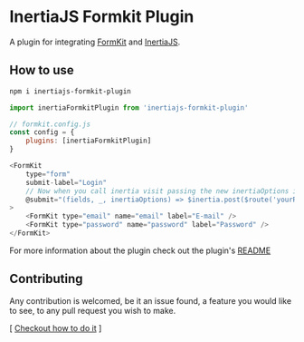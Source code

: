 # InertiaJS Formkit Plugin

A plugin for integrating [FormKit](https://github.com/formkit/formkit) and [InertiaJS](https://inertiajs.com/).

## How to use

```bash
npm i inertiajs-formkit-plugin
```

```js
import inertiaFormkitPlugin from 'inertiajs-formkit-plugin'

// formkit.config.js
const config = {
    plugins: [inertiaFormkitPlugin]
}

<FormKit
    type="form"
    submit-label="Login"
    // Now when you call inertia visit passing the new inertiaOptions it adds to formkit node the states like loading and disabled
    @submit="(fields, _, inertiaOptions) => $inertia.post($route('yourRouter'), fields, inertiaOptions)"
>
    <FormKit type="email" name="email" label="E-mail" />
    <FormKit type="password" name="password" label="Password" />
</FormKit>
```

For more information about the plugin check out the plugin's [README](https://github.com/gustavofenilli/inertiajs-formkit-plugin/blob/main/packages/lib/README.md)

## Contributing

Any contribution is welcomed, be it an issue found, a feature you would like to see, to any pull request you wish to make.

[ [Checkout how to do it](https://github.com/GustavoFenilli/inertiajs-formkit-plugin/blob/main/CONTRIBUTING.md) ]
